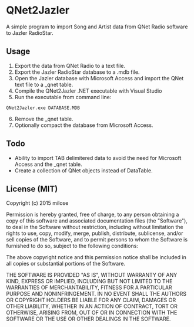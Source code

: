 # QNet2Jazler

A simple program to import Song and Artist data from QNet Radio software to Jazler RadioStar.

## Usage

1. Export the data from QNet Radio to a text file.
2. Export the Jazler RadioStar database to a .mdb file.
3. Open the Jazler database with Microsoft Access and import the QNet text file to a \_qnet table.
4. Compile the QNet2Jazler .NET executable with Visual Studio
5. Run the executable from command line:
```
QNet2Jazler.exe DATABASE.MDB
```
6. Remove the \_qnet table.
7. Optionally compact the database from Microsoft Access.

## Todo

- Ability to import TAB delimitered data to avoid the need for Microsoft Access and the \_qnet table.
- Create a collection of QNet objects instead of DataTable.

## License (MIT)

Copyright (c) 2015 milose

Permission is hereby granted, free of charge, to any person obtaining a copy of this software and associated documentation files (the "Software"), to deal in the Software without restriction, including without limitation the rights to use, copy, modify, merge, publish, distribute, sublicense, and/or sell copies of the Software, and to permit persons to whom the Software is furnished to do so, subject to the following conditions:

The above copyright notice and this permission notice shall be included in all copies or substantial portions of the Software.

THE SOFTWARE IS PROVIDED "AS IS", WITHOUT WARRANTY OF ANY KIND, EXPRESS OR IMPLIED, INCLUDING BUT NOT LIMITED TO THE WARRANTIES OF MERCHANTABILITY, FITNESS FOR A PARTICULAR PURPOSE AND NONINFRINGEMENT. IN NO EVENT SHALL THE AUTHORS OR COPYRIGHT HOLDERS BE LIABLE FOR ANY CLAIM, DAMAGES OR OTHER LIABILITY, WHETHER IN AN ACTION OF CONTRACT, TORT OR OTHERWISE, ARISING FROM, OUT OF OR IN CONNECTION WITH THE SOFTWARE OR THE USE OR OTHER DEALINGS IN THE SOFTWARE.
